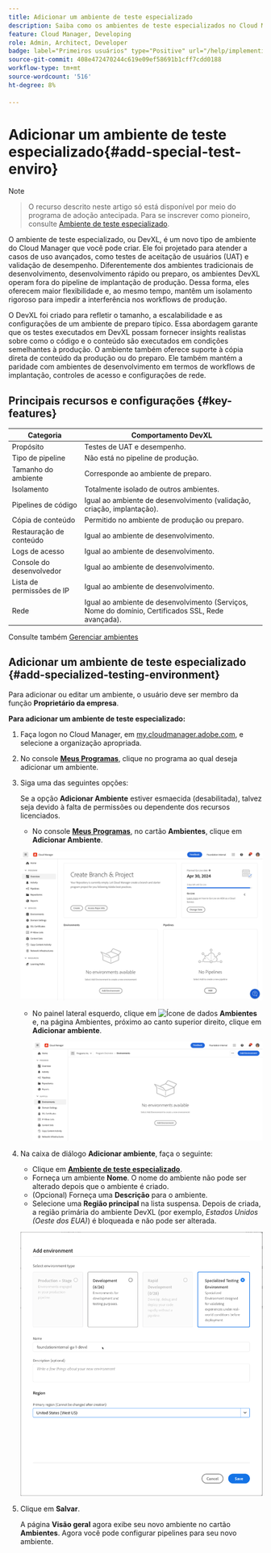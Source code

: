 ```yaml
---
title: Adicionar um ambiente de teste especializado
description: Saiba como os ambientes de teste especializados no Cloud Manager fornecem um espaço dedicado para validar recursos em condições próximas à produção, ideal para testes de estresse e verificações avançadas pré-implantação.
feature: Cloud Manager, Developing
role: Admin, Architect, Developer
badge: label="Primeiros usuários" type="Positive" url="/help/implementing/cloud-manager/release-notes/current.md#gitlab-bitbucket"
source-git-commit: 408e472470244c619e09ef58691b1cff7cdd0188
workflow-type: tm+mt
source-wordcount: '516'
ht-degree: 8%

---
```


# Adicionar um ambiente de teste especializado{#add-special-test-enviro}

>[!NOTE]
>
>>O recurso descrito neste artigo só está disponível por meio do programa de adoção antecipada. Para se inscrever como pioneiro, consulte [Ambiente de teste especializado](/help/implementing/cloud-manager/release-notes/current.md#specialized-test-environment).

O ambiente de teste especializado, ou DevXL, é um novo tipo de ambiente do Cloud Manager que você pode criar. Ele foi projetado para atender a casos de uso avançados, como testes de aceitação de usuários (UAT) e validação de desempenho. Diferentemente dos ambientes tradicionais de desenvolvimento, desenvolvimento rápido ou preparo, os ambientes DevXL operam fora do pipeline de implantação de produção. Dessa forma, eles oferecem maior flexibilidade e, ao mesmo tempo, mantêm um isolamento rigoroso para impedir a interferência nos workflows de produção.

O DevXL foi criado para refletir o tamanho, a escalabilidade e as configurações de um ambiente de preparo típico. Essa abordagem garante que os testes executados em DevXL possam fornecer insights realistas sobre como o código e o conteúdo são executados em condições semelhantes à produção. O ambiente também oferece suporte à cópia direta de conteúdo da produção ou do preparo. Ele também mantém a paridade com ambientes de desenvolvimento em termos de workflows de implantação, controles de acesso e configurações de rede.

## Principais recursos e configurações {#key-features}

| Categoria | Comportamento DevXL |
| --- | --- |
| Propósito | Testes de UAT e desempenho. |
| Tipo de pipeline | Não está no pipeline de produção. |
| Tamanho do ambiente | Corresponde ao ambiente de preparo. |
| Isolamento | Totalmente isolado de outros ambientes. |
| Pipelines de código | Igual ao ambiente de desenvolvimento (validação, criação, implantação). |
| Cópia de conteúdo | Permitido no ambiente de produção ou preparo. |
| Restauração de conteúdo | Igual ao ambiente de desenvolvimento. |
| Logs de acesso | Igual ao ambiente de desenvolvimento. |
| Console do desenvolvedor | Igual ao ambiente de desenvolvimento. |
| Lista de permissões de IP | Igual ao ambiente de desenvolvimento. |
| Rede | Igual ao ambiente de desenvolvimento (Serviços, Nome do domínio, Certificados SSL, Rede avançada). |

Consulte também [Gerenciar ambientes](/help/implementing/cloud-manager/manage-environments.md)

## Adicionar um ambiente de teste especializado {#add-specialized-testing-environment}

Para adicionar ou editar um ambiente, o usuário deve ser membro da função **Proprietário da empresa**.

**Para adicionar um ambiente de teste especializado:**

1. Faça logon no Cloud Manager, em [my.cloudmanager.adobe.com](https://my.cloudmanager.adobe.com/), e selecione a organização apropriada.

1. No console **[Meus Programas](/help/implementing/cloud-manager/navigation.md#my-programs)**, clique no programa ao qual deseja adicionar um ambiente.

1. Siga uma das seguintes opções:

   Se a opção **Adicionar Ambiente** estiver esmaecida (desabilitada), talvez seja devido à falta de permissões ou dependente dos recursos licenciados.

   * No console **[Meus Programas](/help/implementing/cloud-manager/navigation.md#my-programs)**, no cartão **Ambientes**, clique em **Adicionar Ambiente**.

   ![Cartão Ambientes](assets/no-environments.png)

   * No painel lateral esquerdo, clique em ![Ícone de dados](https://spectrum.adobe.com/static/icons/workflow_18/Smock_Data_18_N.svg) **Ambientes** e, na página Ambientes, próximo ao canto superior direito, clique em **Adicionar ambiente**.

     ![Guia Ambientes](assets/environments-tab.png)

1. Na caixa de diálogo **Adicionar ambiente**, faça o seguinte:

   * Clique em [**Ambiente de teste especializado**](#environment-types).
   * Forneça um ambiente **Nome**. O nome do ambiente não pode ser alterado depois que o ambiente é criado.
   * (Opcional) Forneça uma **Descrição** para o ambiente.
   * Selecione uma **Região principal** na lista suspensa. Depois de criada, a região primária do ambiente DevXL (por exemplo, *Estados Unidos (Oeste dos EUA)*) é bloqueada e não pode ser alterada.

   ![Caixa de diálogo Adicionar ambiente com o botão de opção Ambiente de teste especializado selecionado](assets/specialized-test-environment.png)

1. Clique em **Salvar**.

   A página **Visão geral** agora exibe seu novo ambiente no cartão **Ambientes**. Agora você pode configurar pipelines para seu novo ambiente.


